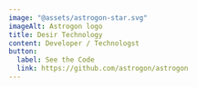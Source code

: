 ```yaml
---
image: "@assets/astrogon-star.svg"
imageAlt: Astrogon logo
title: Desir Technology
content: Developer / Technologst
button:
  label: See the Code
  link: https://github.com/astrogon/astrogon
---
```

